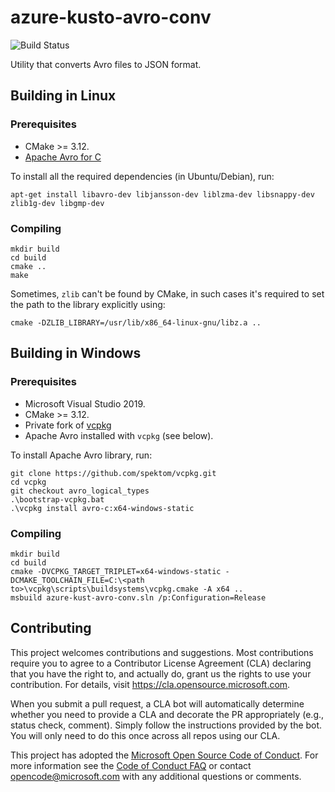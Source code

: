 azure-kusto-avro-conv
=====================

![Build Status](https://github.com/Azure/azure-kusto-avro-conv/workflows/build/badge.svg)

Utility that converts Avro files to JSON format.


## Building in Linux

### Prerequisites

 * CMake >= 3.12.
 * [Apache Avro for C](https://avro.apache.org/docs/current/api/c/index.html)

To install all the required dependencies (in Ubuntu/Debian), run:

    apt-get install libavro-dev libjansson-dev liblzma-dev libsnappy-dev zlib1g-dev libgmp-dev

### Compiling

    mkdir build
    cd build
    cmake ..
    make

Sometimes, `zlib` can't be found by CMake, in such cases it's required to set the path to the library explicitly using:

    cmake -DZLIB_LIBRARY=/usr/lib/x86_64-linux-gnu/libz.a ..

## Building in Windows

### Prerequisites

 * Microsoft Visual Studio 2019.
 * CMake >= 3.12.
 * Private fork of [vcpkg](https://github.com/spektom/vcpkg/tree/avro_logical_types)
 * Apache Avro installed with `vcpkg` (see below).

To install Apache Avro library, run:

    git clone https://github.com/spektom/vcpkg.git
    cd vcpkg
    git checkout avro_logical_types
    .\bootstrap-vcpkg.bat
    .\vcpkg install avro-c:x64-windows-static

### Compiling

    mkdir build
    cd build
    cmake -DVCPKG_TARGET_TRIPLET=x64-windows-static -DCMAKE_TOOLCHAIN_FILE=C:\<path to>\vcpkg\scripts\buildsystems\vcpkg.cmake -A x64 ..
    msbuild azure-kust-avro-conv.sln /p:Configuration=Release

## Contributing

This project welcomes contributions and suggestions.  Most contributions require you to agree to a
Contributor License Agreement (CLA) declaring that you have the right to, and actually do, grant us
the rights to use your contribution. For details, visit https://cla.opensource.microsoft.com.

When you submit a pull request, a CLA bot will automatically determine whether you need to provide
a CLA and decorate the PR appropriately (e.g., status check, comment). Simply follow the instructions
provided by the bot. You will only need to do this once across all repos using our CLA.

This project has adopted the [Microsoft Open Source Code of Conduct](https://opensource.microsoft.com/codeofconduct/).
For more information see the [Code of Conduct FAQ](https://opensource.microsoft.com/codeofconduct/faq/) or
contact [opencode@microsoft.com](mailto:opencode@microsoft.com) with any additional questions or comments.
